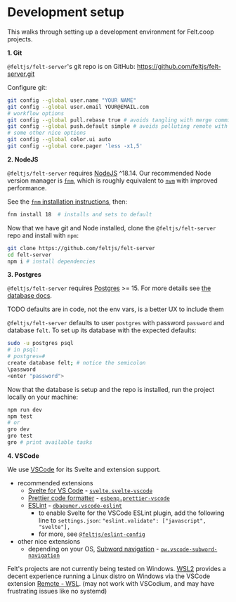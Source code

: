 # Development setup

This walks through setting up a development environment for Felt.coop projects.

**1. Git**

`@feltjs/felt-server`'s git repo is on GitHub: <https://github.com/feltjs/felt-server.git>

Configure git:

```bash
git config --global user.name "YOUR NAME"
git config --global user.email YOUR@EMAIL.com
# workflow options
git config --global pull.rebase true # avoids tangling with merge commits on pull
git config --global push.default simple # avoids polluting remote with local branches
# some other nice options
git config --global color.ui auto
git config --global core.pager 'less -x1,5'
```

**2. NodeJS**

`@feltjs/felt-server` requires [NodeJS](https://nodejs.org) ^18.14.
Our recommended Node version manager is [`fnm`](https://github.com/Schniz/fnm),
which is roughly equivalent to [`nvm`](https://github.com/nvm-sh/nvm) with improved performance.

See the [`fnm` installation instructions](https://github.com/Schniz/fnm/), then:

```bash
fnm install 18  # installs and sets to default
```

Now that we have git and Node installed,
clone the `@feltjs/felt-server` repo and install with `npm`:

```bash
git clone https://github.com/feltjs/felt-server
cd felt-server
npm i # install dependencies
```

**3. Postgres**

`@feltjs/felt-server` requires [Postgres](https://www.postgresql.org/) >= 15.
For more details see
[the database docs](https://github.com/feltjs/felt-server/tree/main/src/db).

TODO defaults are in code, not the env vars, is a better UX to include them

`@feltjs/felt-server` defaults to user `postgres` with password `password` and database `felt`.
To set up its database with the expected defaults:

```bash
sudo -u postgres psql
# in psql:
# postgres=#
create database felt; # notice the semicolon
\password
<enter "password">
```

Now that the database is setup and the repo is installed,
run the project locally on your machine:

```bash
npm run dev
npm test
# or
gro dev
gro test
gro # print available tasks
```

**4. VSCode**

We use [VSCode](https://code.visualstudio.com/) for its Svelte and extension support.

- recommended extensions
  - [Svelte for VS Code](https://github.com/sveltejs/language-tools) -
    [`svelte.svelte-vscode`](https://marketplace.visualstudio.com/items?itemName=svelte.svelte-vscode)
  - [Prettier code formatter](https://github.com/prettier/prettier-vscode) -
    [`esbenp.prettier-vscode`](https://marketplace.visualstudio.com/items?itemName=esbenp.prettier-vscode)
  - [ESLint](https://github.com/microsoft/vscode-eslint) -
    [`dbaeumer.vscode-eslint`](https://marketplace.visualstudio.com/items?itemName=dbaeumer.vscode-eslint)
    - to enable Svelte for the VSCode ESLint plugin, add the following line to `settings.json`:
      `"eslint.validate": ["javascript", "svelte"],`
    - for more, see [`@feltjs/eslint-config`](https://github.com/feltjs/eslint-config)
- other nice extensions
  - depending on your OS, [Subword navigation](https://github.com/ow--/vscode-subword-navigation) -
    [`ow.vscode-subword-navigation`](https://marketplace.visualstudio.com/items?itemName=ow.vscode-subword-navigation)

Felt's projects are not currently being tested on Windows.
[WSL2](https://docs.microsoft.com/en-us/windows/wsl/wsl2-install)
provides a decent experience running a Linux distro on Windows
via the VSCode extension
[Remote - WSL](https://marketplace.visualstudio.com/items?itemName=ms-vscode-remote.remote-wsl).
(may not work with VSCodium, and may have frustrating issues like no systemd)
